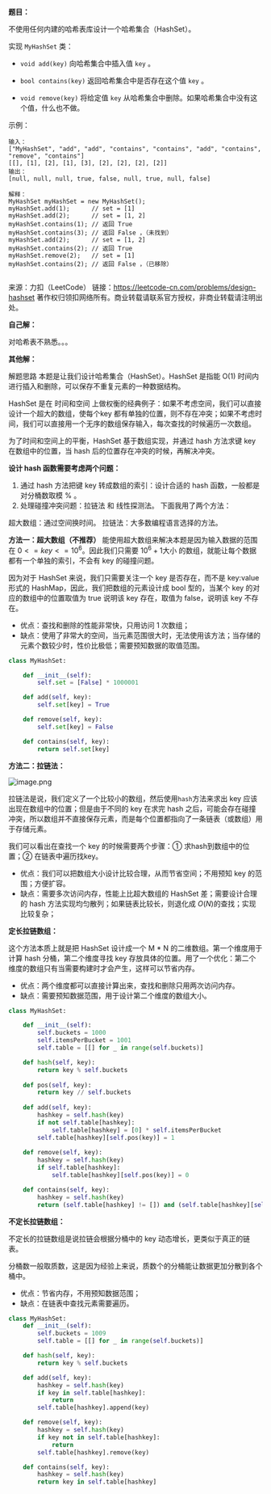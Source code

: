 **题目：**

不使用任何内建的哈希表库设计一个哈希集合（HashSet）。

实现 `MyHashSet` 类：

- `void add(key)` 向哈希集合中插入值 `key` 。

- `bool contains(key)` 返回哈希集合中是否存在这个值 `key` 。

- `void remove(key)` 将给定值 `key` 从哈希集合中删除。如果哈希集合中没有这个值，什么也不做。

示例：

```
输入：
["MyHashSet", "add", "add", "contains", "contains", "add", "contains", "remove", "contains"]
[[], [1], [2], [1], [3], [2], [2], [2], [2]]
输出：
[null, null, null, true, false, null, true, null, false]

解释：
MyHashSet myHashSet = new MyHashSet();
myHashSet.add(1);      // set = [1]
myHashSet.add(2);      // set = [1, 2]
myHashSet.contains(1); // 返回 True
myHashSet.contains(3); // 返回 False ，（未找到）
myHashSet.add(2);      // set = [1, 2]
myHashSet.contains(2); // 返回 True
myHashSet.remove(2);   // set = [1]
myHashSet.contains(2); // 返回 False ，（已移除）


```

来源：力扣（LeetCode）
链接：https://leetcode-cn.com/problems/design-hashset
著作权归领扣网络所有。商业转载请联系官方授权，非商业转载请注明出处。



**自己解：**

对哈希表不熟悉。。。



**其他解：**

解题思路
本题是让我们设计哈希集合（HashSet）。HashSet 是指能 O(1) 时间内进行插入和删除，可以保存不重复元素的一种数据结构。

HashSet 是在 时间和空间 上做权衡的经典例子：如果不考虑空间，我们可以直接设计一个超大的数组，使每个key 都有单独的位置，则不存在冲突；如果不考虑时间，我们可以直接用一个无序的数组保存输入，每次查找的时候遍历一次数组。

为了时间和空间上的平衡，HashSet 基于数组实现，并通过 hash 方法求键 key 在数组中的位置，当 hash 后的位置存在冲突的时候，再解决冲突。

**设计 hash 函数需要考虑两个问题：**

1. 通过 hash 方法把键 key 转成数组的索引：设计合适的 hash 函数，一般都是对分桶数取模 % 。
2. 处理碰撞冲突问题：拉链法 和 线性探测法。
   下面我用了两个方法：

超大数组：通过空间换时间。
拉链法：大多数编程语言选择的方法。



**方法一：超大数组（不推荐）**
能使用超大数组来解决本题是因为输入数据的范围在 $0 <= key <= 10^6$。因此我们只需要 $10^6+1$大小	的数组，就能让每个数据都有一个单独的索引，不会有 key 的碰撞问题。

因为对于 HashSet 来说，我们只需要关注一个 key 是否存在，而不是 key:value 形式的 HashMap，因此，我们把数组的元素设计成 bool 型的，当某个 key 的对应的数组中的位置取值为 true 说明该 key 存在，取值为 false，说明该 key 不存在。

- 优点：查找和删除的性能非常快，只用访问 1 次数组；
- 缺点：使用了非常大的空间，当元素范围很大时，无法使用该方法；当存储的元素个数较少时，性价比极低；需要预知数据的取值范围。

```python
class MyHashSet:

    def __init__(self):
        self.set = [False] * 1000001

    def add(self, key):
        self.set[key] = True

    def remove(self, key):
        self.set[key] = False

    def contains(self, key):
        return self.set[key]
```



**方法二：拉链法：**

![image.png](https://pic.leetcode-cn.com/1615601205-CNGMIC-image.png)

拉链法是说，我们定义了一个比较小的数组，然后使用`hash`方法来求出 key 应该出现在数组中的位置；但是由于不同的 key 在求完 hash 之后，可能会存在碰撞冲突，所以数组并不直接保存元素，而是每个位置都指向了一条链表（或数组）用于存储元素。

我们可以看出在查找一个 key 的时候需要两个步骤：① 求hash到数组中的位置；② 在链表中遍历找key。

- 优点：我们可以把数组大小设计比较合理，从而节省空间；不用预知 key 的范围；方便扩容。
- 缺点：需要多次访问内存，性能上比超大数组的 HashSet 差；需要设计合理的 hash 方法实现均匀散列；如果链表比较长，则退化成 $O(N)$的查找；实现比较复杂；




**定长拉链数组：**

这个方法本质上就是把 HashSet 设计成一个 M * N 的二维数组。第一个维度用于计算 hash 分桶，第二个维度寻找 key 存放具体的位置。用了一个优化：第二个维度的数组只有当需要构建时才会产生，这样可以节省内存。

- 优点：两个维度都可以直接计算出来，查找和删除只用两次访问内存。
- 缺点：需要预知数据范围，用于设计第二个维度的数组大小。

```python
class MyHashSet:

    def __init__(self):
        self.buckets = 1000
        self.itemsPerBucket = 1001
        self.table = [[] for _ in range(self.buckets)]

    def hash(self, key):
        return key % self.buckets
    
    def pos(self, key):
        return key // self.buckets
    
    def add(self, key):
        hashkey = self.hash(key)
        if not self.table[hashkey]:
            self.table[hashkey] = [0] * self.itemsPerBucket
        self.table[hashkey][self.pos(key)] = 1
        
    def remove(self, key):
        hashkey = self.hash(key)
        if self.table[hashkey]:
            self.table[hashkey][self.pos(key)] = 0

    def contains(self, key):
        hashkey = self.hash(key)
        return (self.table[hashkey] != []) and (self.table[hashkey][self.pos(key)] == 1)
```



**不定长拉链数组：**

不定长的拉链数组是说拉链会根据分桶中的 key 动态增长，更类似于真正的链表。

分桶数一般取质数，这是因为经验上来说，质数个的分桶能让数据更加分散到各个桶中。

- 优点：节省内存，不用预知数据范围；
- 缺点：在链表中查找元素需要遍历。



```python
class MyHashSet:
    def __init__(self):
        self.buckets = 1009
        self.table = [[] for _ in range(self.buckets)]

    def hash(self, key):
        return key % self.buckets	

    def add(self, key):
        hashkey = self.hash(key)
        if key in self.table[hashkey]:
            return
        self.table[hashkey].append(key)

    def remove(self, key):
        hashkey = self.hash(key)
        if key not in self.table[hashkey]:
            return
        self.table[hashkey].remove(key)

    def contains(self, key):
        hashkey = self.hash(key)
        return key in self.table[hashkey]
```

